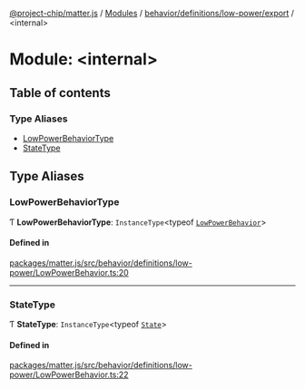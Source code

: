[@project-chip/matter.js](../README.md) / [Modules](../modules.md) / [behavior/definitions/low-power/export](behavior_definitions_low_power_export.md) / \<internal\>

# Module: \<internal\>

## Table of contents

### Type Aliases

- [LowPowerBehaviorType](behavior_definitions_low_power_export._internal_.md#lowpowerbehaviortype)
- [StateType](behavior_definitions_low_power_export._internal_.md#statetype)

## Type Aliases

### LowPowerBehaviorType

Ƭ **LowPowerBehaviorType**: `InstanceType`\<typeof [`LowPowerBehavior`](behavior_definitions_low_power_export.md#lowpowerbehavior)\>

#### Defined in

[packages/matter.js/src/behavior/definitions/low-power/LowPowerBehavior.ts:20](https://github.com/project-chip/matter.js/blob/2d9f2165d2672864fda3496a6d0d5f93597f82c6/packages/matter.js/src/behavior/definitions/low-power/LowPowerBehavior.ts#L20)

___

### StateType

Ƭ **StateType**: `InstanceType`\<typeof [`State`](../classes/behavior_definitions_low_power_export.LowPowerServer-1.md#state-1)\>

#### Defined in

[packages/matter.js/src/behavior/definitions/low-power/LowPowerBehavior.ts:22](https://github.com/project-chip/matter.js/blob/2d9f2165d2672864fda3496a6d0d5f93597f82c6/packages/matter.js/src/behavior/definitions/low-power/LowPowerBehavior.ts#L22)
